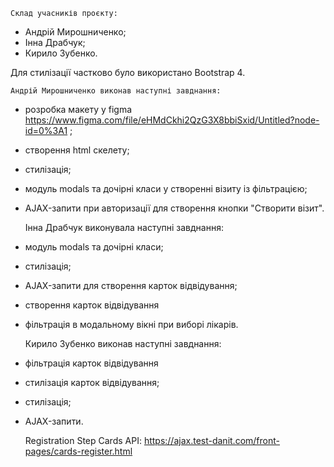     Склад учасників проєкту:
- Андрій Мирошниченко;
- Інна Драбчук;
- Кирило Зубенко.

Для стилізації частково було використано Bootstrap 4.

    Андрій Мирошниченко виконав наступні завднання:
- розробка макету у figma  https://www.figma.com/file/eHMdCkhi2QzG3X8bbiSxid/Untitled?node-id=0%3A1 ;
- створення html скелету;
- стилізація;
- модуль modals та дочірні класи у створенні візиту із фільтрацією;
- AJAX-запити при авторизації для створення кнопки "Створити візит".

    Інна Драбчук виконувала наступні завднання:
- модуль modals та дочірні класи;
- стилізація;
- AJAX-запити для створення карток відвідування;
- створення карток відвідування
- фільтрація в модальному вікні при виборі лікарів.

    Кирило Зубенко виконав наступні завднання:
- фільтрація карток відвідування
- стилізація карток відвідування;
- стилізація;
- AJAX-запити.

    Registration Step Cards API:
https://ajax.test-danit.com/front-pages/cards-register.html






